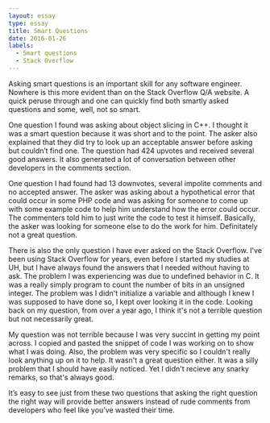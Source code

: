 ```yaml
---
layout: essay
type: essay
title: Smart Questions
date: 2016-01-26
labels:
  - Smart questions
  - Stack Overflow
---	
```

Asking smart questions is an important skill for any software engineer. Nowhere is this more evident 
than on the Stack Overflow Q/A website. A quick peruse through and one can quickly find both  smartly 
asked questions and some, well, not so smart.

One question I found was asking about object slicing in C++. I thought it was a smart question because 
it was short and to the point. The asker also explained that they did try to look up an acceptable answer 
before asking but couldn’t find one. The question had 424 upvotes and received several good answers. It 
also generated a lot of conversation between other developers in the comments section.

One question I had found had 13 downvotes, several impolite comments and no accepted answer. The asker was 
asking about a hypothetical error that could occur in some PHP code and was asking for someone to come up 
with some example code to help him understand how the error could occur. The commenters told him to just 
write the code to test it himself. Basically, the asker was looking for someone else to do the work for 
him. Definitately not a great question.

There is also the only question I have ever asked on the Stack Overflow. I've been using Stack Overflow for 
years, even before I started my studies at UH, but I have always found the answers that I needed without 
having to ask. The problem I was experiencing was due to undefined behavior in C. It was a really simply 
program to count the number of bits in an unsigned integer. The problem was I didn't initialize a variable 
and although I knew I was supposed to have done so, I kept over looking it in the code. Looking back on my 
question, from over a year ago, I think it's not a terrible question but not necessarily great. 

My question was not terrible because I was very succint in getting my point across. I copied and pasted the
snippet of code I was working on to show what I was doing. Also, the problem was very specific so I 
couldn't really look anything up on it to help. It wasn't a great question either. It was a silly problem that 
I should have easily noticed. Yet I didn't recieve any snarky remarks, so that's always good.

It’s easy to see just from these two questions that asking the right question the right way will provide 
better answers instead of rude comments from developers who feel like you’ve wasted their time.

